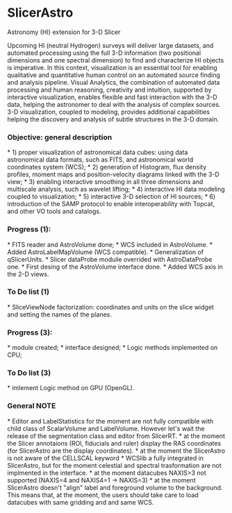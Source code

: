 # SlicerAstro
Astronomy (HI) extension for 3-D Slicer

Upcoming HI (neutral Hydrogen) surveys will deliver large datasets, and automated processing using the full 3-D information (two positional dimensions and one spectral dimension) to find and characterize HI objects is imperative. In this context, visualization is an essential tool for enabling qualitative and quantitative human control on an automated source finding and analysis pipeline. Visual Analytics, the combination of automated data processing and human reasoning, creativity and intuition, supported by interactive visualization, enables flexible and fast interaction with the 3-D data, helping the astronomer to deal with the analysis of complex sources. 3-D visualization, coupled to modeling, provides additional capabilities helping the discovery and analysis of subtle structures in the 3-D domain.

<h3> Objective: general description</h3>
* 1) proper visualization of astronomical data cubes: using data astronomical data formats, such as FITS, and astronomical world coordinates system (WCS);
* 2) generation of Histogram, flux density profiles, moment maps and position-velocity diagrams linked with the 3-D view;
* 3) enabling interactive smoothing in all three dimensions and multiscale analysis, such as wavelet lifting;
* 4) interactive HI data modeling coupled to visualization;
* 5) interactive 3-D selection of HI sources;
* 6) introduction of the SAMP protocol to enable interoperability with Topcat, and other VO tools and catalogs.
</div>

<h3> Progress (1):  </h3>
* FITS reader and AstroVolume done;
* WCS included in AstroVolume.
* Added AstroLabelMapVolume (WCS compatible).
* Generalization of qSlicerUnits.
* Slicer dataProbe moduile overrided with AstroDataProbe one.
* First desing of the AstroVolume interface done.
* Added WCS axis in the 2-D views. 
</div>

<h3> To Do list (1) </h3>
* SliceViewNode factorization: coordinates and units on the slice widget and setting the names of the planes.
</div>

<h3> Progress (3):  </h3>
* module created;
* interface designed;
* Logic methods implemented on CPU;
</div>

<h3> To Do list (3) </h3>
* imlement Logic method on GPU (OpenGL).
</div>


<h3> General NOTE  </h3>
* Editor and LabelStatistics for the moment are not fully compatible with child class of ScalarVolume and LabelVolume. However let's wait the release of the segmentation class and editor from SlicerRT.
* at the moment the Slicer annotaions (ROI, fiducials and ruler) display the RAS coordinates (for SlicerAstro are the display coordinates).
* at the moment the SlicerAstro is not aware of the CELLSCAL keyword
* WCSlib a fully integrated in SlicerAstro, but for the moment celestial and spectral trasformation are not implmented in the interface.
* at the moment datacubes NAXIS>3 not supported (NAXIS=4 and NAXIS4=1 -> NAXIS=3)
* at the moment SlicerAstro doesn't "align" label and foreground volume to the background. This means that, at the moment, the users should take care to load datacubes with same gridding and and same WCS.
</div>


